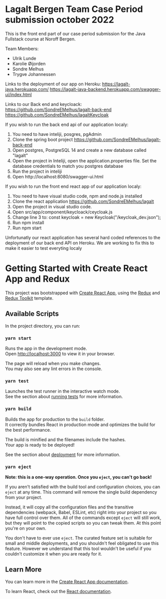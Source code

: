# Lagalt Bergen Team Case Period submission october 2022

This is the front end part of our case period submission for the Java Fullstack course at Noroff Bergen. 

Team Members:
- Ulrik Lunde
- Karolie Øijorden
- Sondre Melhus
- Trygve Johannessen

Links to the deployment of our app on Heroku:
https://lagalt-java.herokuapp.com/
https://lagalt-java-backend.herokuapp.com/swagger-ui/index.html

Links to our Back end and keycloack:
https://github.com/SondreEMelhus/lagalt-back-end
https://github.com/SondreEMelhus/lagaltKeycloak

If you wish to run the back end api of our application localy:
1) You need to have inteliji, posgres, pgAdmin
2) Clone the spring boot project https://github.com/SondreEMelhus/lagalt-back-end
3) Open postgres, PostgreSQL 14 and create a new database called "lagalt"
4) Open the project in Inteliji, open the application.properties file. Set the database credentials to match you postgres database
5) Run the project in inteliji
6) Open http://localhost:8080/swagger-ui.html

If you wish to run the front end react app of our application localy:
1) You need to have visual studio code, npm and node.js installed
2) Clone the react application https://github.com/SondreEMelhus/lagalt
3) Open the project in visual studio code.
4) Open src/app/component/keycloack/ceycloak.js
5) Change line 3 to: 
    const keycloak = new Keycloak("/keycloak_dev.json");
7) Run npm install
8) Run npm start

Unfortunatly our react application has several hard coded references to the deployment of our back end API on Heroku. We are working to fix this to make it easier to test everyting localy

# Getting Started with Create React App and Redux

This project was bootstrapped with [Create React App](https://github.com/facebook/create-react-app), using the [Redux](https://redux.js.org/) and [Redux Toolkit](https://redux-toolkit.js.org/) template.

## Available Scripts

In the project directory, you can run:

### `yarn start`

Runs the app in the development mode.\
Open [http://localhost:3000](http://localhost:3000) to view it in your browser.

The page will reload when you make changes.\
You may also see any lint errors in the console.

### `yarn test`

Launches the test runner in the interactive watch mode.\
See the section about [running tests](https://facebook.github.io/create-react-app/docs/running-tests) for more information.

### `yarn build`

Builds the app for production to the `build` folder.\
It correctly bundles React in production mode and optimizes the build for the best performance.

The build is minified and the filenames include the hashes.\
Your app is ready to be deployed!

See the section about [deployment](https://facebook.github.io/create-react-app/docs/deployment) for more information.

### `yarn eject`

**Note: this is a one-way operation. Once you `eject`, you can't go back!**

If you aren't satisfied with the build tool and configuration choices, you can `eject` at any time. This command will remove the single build dependency from your project.

Instead, it will copy all the configuration files and the transitive dependencies (webpack, Babel, ESLint, etc) right into your project so you have full control over them. All of the commands except `eject` will still work, but they will point to the copied scripts so you can tweak them. At this point you're on your own.

You don't have to ever use `eject`. The curated feature set is suitable for small and middle deployments, and you shouldn't feel obligated to use this feature. However we understand that this tool wouldn't be useful if you couldn't customize it when you are ready for it.

## Learn More

You can learn more in the [Create React App documentation](https://facebook.github.io/create-react-app/docs/getting-started).

To learn React, check out the [React documentation](https://reactjs.org/).
